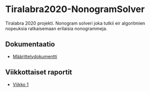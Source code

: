 # Tiralabra2020-NonogramSolver

Tiralabra 2020 projekti. Nonogram solveri joka tutkii eir algoritmien nopeuksia ratkaisemaan erilaisia nonogrammeja. 

## Dokumentaatio

* [Määrittelydokumentti](https://github.com/Lkonsta/Tiralabra2020-NonogramSolver/blob/master/dokumentaatio/Maarittelydokumentti.md)

## Viikkottaiset raportit

* [Viikko 1](https://github.com/Lkonsta/Tiralabra2020-NonogramSolver/blob/master/dokumentaatio/viikko_raportti_1.md)
